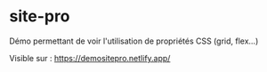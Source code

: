 # site-pro
Démo permettant de voir l'utilisation de propriétés CSS (grid, flex...)

Visible sur :
https://demositepro.netlify.app/
